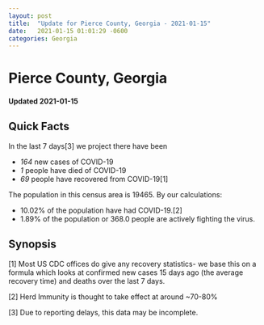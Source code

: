```yaml
---
layout: post
title:  "Update for Pierce County, Georgia - 2021-01-15"
date:   2021-01-15 01:01:29 -0600
categories: Georgia
---
```


# Pierce County, Georgia
#### Updated 2021-01-15

## Quick Facts

In the last 7 days[3] we project there have been
- *164* new cases of COVID-19
- *1* people have died of COVID-19
- *69* people have recovered from COVID-19[1]

The population in this census area is 19465. By our calculations:
- 10.02% of the population have had COVID-19.[2]
- 1.89% of the population or 368.0 people are actively fighting the virus.

## Synopsis




[1] Most US CDC offices do give any recovery statistics- we base this on a formula which looks at confirmed new cases
15 days ago (the average recovery time) and deaths over the last 7 days.

[2] Herd Immunity is thought to take effect at around ~70-80%

[3] Due to reporting delays, this data may be incomplete.
 
    